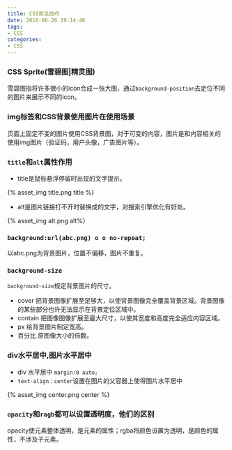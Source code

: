 ```yaml
---
title: CSS常见技巧
date: 2016-06-26 19:14:46
tags:
- CSS
categories:
- CSS
---
```


### CSS Sprite(雪碧图|精灵图)

雪碧图指将许多很小的icon合成一张大图，通过`background-position`去定位不同的图片来展示不同的icon。

### img标签和CSS背景使用图片在使用场景

页面上固定不变的图片使用CSS背景图，对于可变的内容，图片是和内容相关的使用img图片（验证码，用户头像，广告图片等）。

### `title`和`alt`属性作用
<!-- more -->

* title是鼠标悬浮停留时出现的文字提示。

{% asset_img title.png title %}

* alt是图片链接打不开时替换成的文字，对搜索引擎优化有好处。

{% asset_img alt.png alt%}

### `background:url(abc.png) o o no-repeat;`

以abc.png为背景图片，位置不偏移，图片不重复。

### `background-size`

`background-size`规定背景图片的尺寸。

* cover  把背景图像扩展至足够大，以使背景图像完全覆盖背景区域。背景图像的某些部分也许无法显示在背景定位区域中。
* contain 把图像图像扩展至最大尺寸，以使其宽度和高度完全适应内容区域。
* px 给背景图片制定宽高。
* 百分比 原图像大小的倍数。

### div水平居中,图片水平居中

* div 水平居中 `margin:0 auto;`
* `text-align：center`设置在图片的父容器上使得图片水平居中 

{% asset_img center.png center %}

### `opacity`和`ragb`都可以设置透明度，他们的区别

opacity使元素整体透明，是元素的属性；rgba将颜色设置为透明，是颜色的属性，不涉及子元素。
